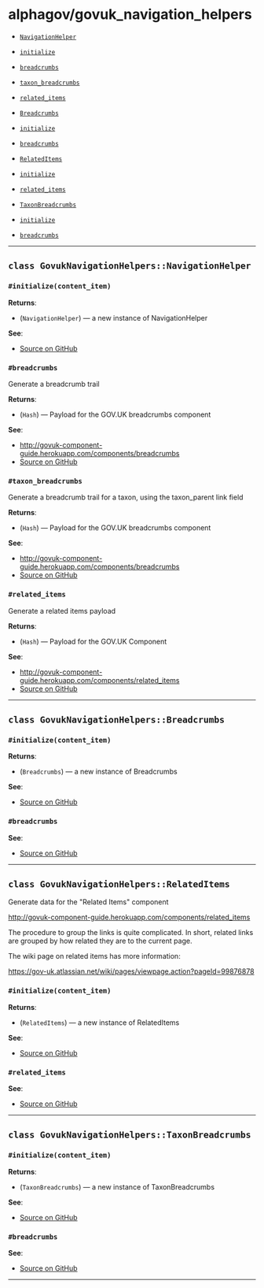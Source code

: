 # alphagov/govuk_navigation_helpers

- [`NavigationHelper`](#class-govuknavigationhelpersnavigationhelper)
 - [`initialize`](#initializecontent_item)
 - [`breadcrumbs`](#breadcrumbs)
 - [`taxon_breadcrumbs`](#taxon_breadcrumbs)
 - [`related_items`](#related_items)

- [`Breadcrumbs`](#class-govuknavigationhelpersbreadcrumbs)
 - [`initialize`](#initializecontent_item)
 - [`breadcrumbs`](#breadcrumbs)

- [`RelatedItems`](#class-govuknavigationhelpersrelateditems)
 - [`initialize`](#initializecontent_item)
 - [`related_items`](#related_items)

- [`TaxonBreadcrumbs`](#class-govuknavigationhelperstaxonbreadcrumbs)
 - [`initialize`](#initializecontent_item)
 - [`breadcrumbs`](#breadcrumbs)

---

## `class GovukNavigationHelpers::NavigationHelper`

### `#initialize(content_item)`


**Returns**:

- (`NavigationHelper`) — a new instance of NavigationHelper


**See**:
- [Source on GitHub](https://github.com/alphagov/govuk_navigation_helpers/blob/master/lib/govuk_navigation_helpers.rb#L8)

### `#breadcrumbs`

Generate a breadcrumb trail

**Returns**:

- (`Hash`) — Payload for the GOV.UK breadcrumbs component


**See**:
- http://govuk-component-guide.herokuapp.com/components/breadcrumbs
- [Source on GitHub](https://github.com/alphagov/govuk_navigation_helpers/blob/master/lib/govuk_navigation_helpers.rb#L16)

### `#taxon_breadcrumbs`

Generate a breadcrumb trail for a taxon, using the taxon_parent link field

**Returns**:

- (`Hash`) — Payload for the GOV.UK breadcrumbs component


**See**:
- http://govuk-component-guide.herokuapp.com/components/breadcrumbs
- [Source on GitHub](https://github.com/alphagov/govuk_navigation_helpers/blob/master/lib/govuk_navigation_helpers.rb#L24)

### `#related_items`

Generate a related items payload

**Returns**:

- (`Hash`) — Payload for the GOV.UK Component


**See**:
- http://govuk-component-guide.herokuapp.com/components/related_items
- [Source on GitHub](https://github.com/alphagov/govuk_navigation_helpers/blob/master/lib/govuk_navigation_helpers.rb#L32)

---

## `class GovukNavigationHelpers::Breadcrumbs`

### `#initialize(content_item)`


**Returns**:

- (`Breadcrumbs`) — a new instance of Breadcrumbs


**See**:
- [Source on GitHub](https://github.com/alphagov/govuk_navigation_helpers/blob/master/lib/govuk_navigation_helpers/breadcrumbs.rb#L3)

### `#breadcrumbs`



**See**:
- [Source on GitHub](https://github.com/alphagov/govuk_navigation_helpers/blob/master/lib/govuk_navigation_helpers/breadcrumbs.rb#L7)

---

## `class GovukNavigationHelpers::RelatedItems`

Generate data for the "Related Items" component

http://govuk-component-guide.herokuapp.com/components/related_items

The procedure to group the links is quite complicated. In short, related links
are grouped by how related they are to the current page.

The wiki page on related items has more information:

https://gov-uk.atlassian.net/wiki/pages/viewpage.action?pageId=99876878

### `#initialize(content_item)`


**Returns**:

- (`RelatedItems`) — a new instance of RelatedItems


**See**:
- [Source on GitHub](https://github.com/alphagov/govuk_navigation_helpers/blob/master/lib/govuk_navigation_helpers/related_items.rb#L16)

### `#related_items`



**See**:
- [Source on GitHub](https://github.com/alphagov/govuk_navigation_helpers/blob/master/lib/govuk_navigation_helpers/related_items.rb#L20)

---

## `class GovukNavigationHelpers::TaxonBreadcrumbs`

### `#initialize(content_item)`


**Returns**:

- (`TaxonBreadcrumbs`) — a new instance of TaxonBreadcrumbs


**See**:
- [Source on GitHub](https://github.com/alphagov/govuk_navigation_helpers/blob/master/lib/govuk_navigation_helpers/taxon_breadcrumbs.rb#L3)

### `#breadcrumbs`



**See**:
- [Source on GitHub](https://github.com/alphagov/govuk_navigation_helpers/blob/master/lib/govuk_navigation_helpers/taxon_breadcrumbs.rb#L7)

---

